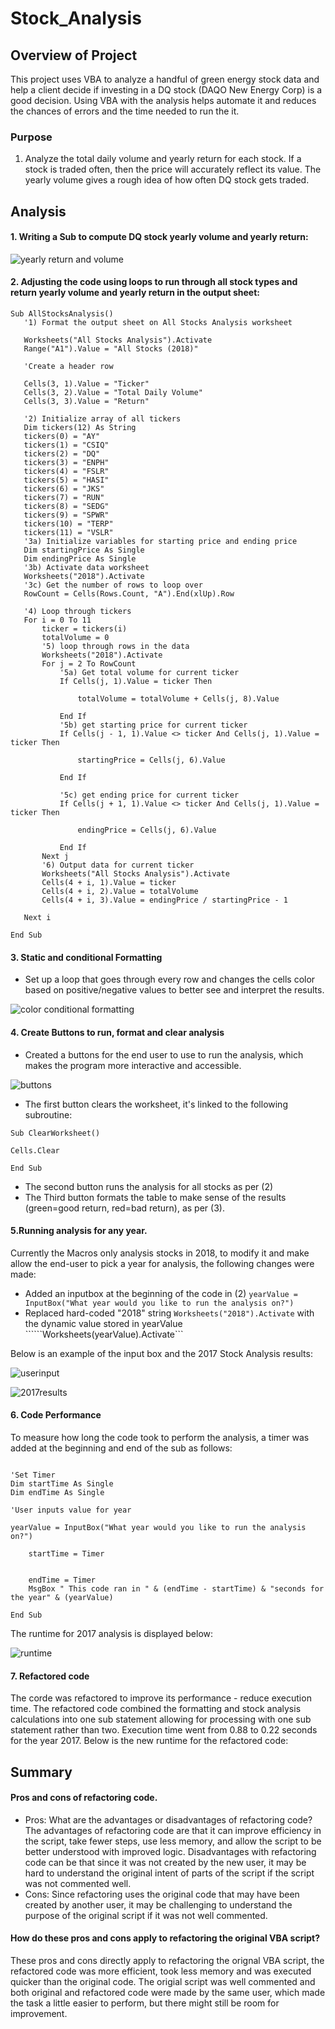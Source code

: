 # Stock_Analysis

## Overview of Project
This project uses VBA to analyze a handful of green energy stock data and help a client decide if investing in a DQ stock (DAQO New Energy Corp) is a good decision.
Using VBA with the analysis helps automate it and reduces the chances of errors and the time needed to run the it. 

### Purpose
1. Analyze the total daily volume and yearly return for each stock. If a stock is traded often, then the price will accurately reflect its value. The yearly volume gives a rough idea of how often DQ stock gets traded. 


## Analysis
#### 1. Writing a Sub to compute DQ stock yearly volume and yearly return: 

![yearly return and volume](https://user-images.githubusercontent.com/79415699/109164731-c0be9c00-7748-11eb-8f38-d62330e281da.JPG)

#### 2. Adjusting the code using loops to run through all stock types and return yearly volume and yearly return in the output sheet:

```
Sub AllStocksAnalysis()
   '1) Format the output sheet on All Stocks Analysis worksheet
   
   Worksheets("All Stocks Analysis").Activate
   Range("A1").Value = "All Stocks (2018)"
   
   'Create a header row
   
   Cells(3, 1).Value = "Ticker"
   Cells(3, 2).Value = "Total Daily Volume"
   Cells(3, 3).Value = "Return"

   '2) Initialize array of all tickers
   Dim tickers(12) As String
   tickers(0) = "AY"
   tickers(1) = "CSIQ"
   tickers(2) = "DQ"
   tickers(3) = "ENPH"
   tickers(4) = "FSLR"
   tickers(5) = "HASI"
   tickers(6) = "JKS"
   tickers(7) = "RUN"
   tickers(8) = "SEDG"
   tickers(9) = "SPWR"
   tickers(10) = "TERP"
   tickers(11) = "VSLR"
   '3a) Initialize variables for starting price and ending price
   Dim startingPrice As Single
   Dim endingPrice As Single
   '3b) Activate data worksheet
   Worksheets("2018").Activate
   '3c) Get the number of rows to loop over
   RowCount = Cells(Rows.Count, "A").End(xlUp).Row

   '4) Loop through tickers
   For i = 0 To 11
       ticker = tickers(i)
       totalVolume = 0
       '5) loop through rows in the data
       Worksheets("2018").Activate
       For j = 2 To RowCount
           '5a) Get total volume for current ticker
           If Cells(j, 1).Value = ticker Then

               totalVolume = totalVolume + Cells(j, 8).Value

           End If
           '5b) get starting price for current ticker
           If Cells(j - 1, 1).Value <> ticker And Cells(j, 1).Value = ticker Then

               startingPrice = Cells(j, 6).Value

           End If

           '5c) get ending price for current ticker
           If Cells(j + 1, 1).Value <> ticker And Cells(j, 1).Value = ticker Then

               endingPrice = Cells(j, 6).Value

           End If
       Next j
       '6) Output data for current ticker
       Worksheets("All Stocks Analysis").Activate
       Cells(4 + i, 1).Value = ticker
       Cells(4 + i, 2).Value = totalVolume
       Cells(4 + i, 3).Value = endingPrice / startingPrice - 1

   Next i

End Sub
```

#### 3. Static and conditional Formatting
* Set up a loop that goes through every row and changes the cells color based on positive/negative values to better see and interpret the results. 

![color conditional formatting](https://user-images.githubusercontent.com/79415699/109344764-2f7d2180-783d-11eb-8065-f6e69301b073.JPG)

#### 4. Create Buttons to run, format and clear analysis
* Created a buttons for the end user to use to run the analysis, which makes the program more interactive and accessible. 

![buttons](https://user-images.githubusercontent.com/79415699/109347149-acf66100-7840-11eb-8bc6-a2b6798c83fa.JPG)

* The first button clears the worksheet, it's linked to the following subroutine:
```
Sub ClearWorksheet()

Cells.Clear

End Sub
```
* The second button runs the analysis for all stocks as per (2)
* The Third button formats the table to make sense of the results (green=good return, red=bad return), as per (3).

#### 5.Running analysis for any year.
Currently the Macros only analysis stocks in 2018, to modify it and make allow the end-user to pick a year for analysis, the following changes were made:
* Added an inputbox at the beginning of the code in (2)
```yearValue = InputBox("What year would you like to run the analysis on?")```
* Replaced hard-coded "2018" string ```Worksheets("2018").Activate``` with the dynamic value stored in yearValue ``````Worksheets(yearValue).Activate```

Below is an example of the input box and the 2017 Stock Analysis results:

![userinput](https://user-images.githubusercontent.com/79415699/109350488-8f77c600-7845-11eb-9d48-ad92276fe9f1.JPG)

![2017results](https://user-images.githubusercontent.com/79415699/109350494-91418980-7845-11eb-9d72-5f1dd72fe0a9.JPG)

#### 6. Code Performance
To measure how long the code took to perform the analysis, a timer was added at the beginning and end of the sub as follows:

```Sub AllStocksAnalysis()

'Set Timer
Dim startTime As Single
Dim endTime As Single

'User inputs value for year

yearValue = InputBox("What year would you like to run the analysis on?")

    startTime = Timer
```
 
```Next i

    endTime = Timer
    MsgBox " This code ran in " & (endTime - startTime) & "seconds for the year" & (yearValue)
    
End Sub
```
The runtime for 2017 analysis is displayed below:

![runtime](https://user-images.githubusercontent.com/79415699/109351576-7ec84f80-7847-11eb-8989-067a72237bcf.JPG)

#### 7. Refactored code
The corde was refactored to improve its performance - reduce execution time. The refactored code combined the formatting and stock analysis calculations into one sub statement allowing for processing with one sub statement rather than two. Execution time went from 0.88 to 0.22 seconds for the year 2017. Below is the new runtime for the refactored code:



## Summary

#### Pros and cons of refactoring code.
* Pros: What are the advantages or disadvantages of refactoring code? The advantages of refactoring code are that it can improve efficiency in the script, take fewer steps, use less memory, and allow the script to be better understood with improved logic. Disadvantages with refactoring code can be that since it was not created by the new user, it may be hard to understand the original intent of parts of the script if the script was not commented well.
* Cons: Since refactoring uses the original code that may have been created by another user, it may be challenging to understand the purpose of the original script if it was not well commented. 

#### How do these pros and cons apply to refactoring the original VBA script? 
These pros and cons directly apply to refactoring the orignal VBA script, the refactored code was more efficient, took less memory and was executed quicker than the original code. The origial script was well commented and both original and refactored code were made by the same user, which made the task a little easier to perform, but there might still be room for improvement. 

